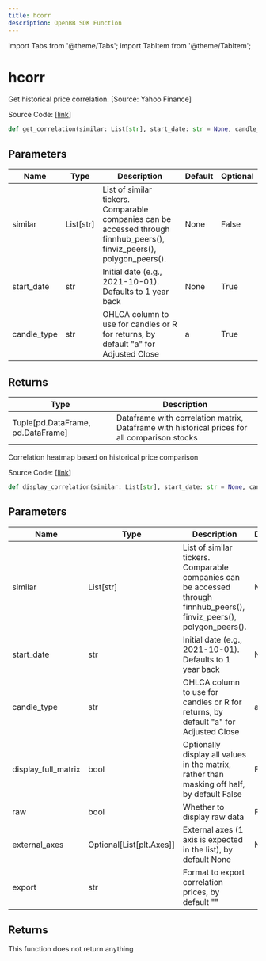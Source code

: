 ```yaml
---
title: hcorr
description: OpenBB SDK Function
---
```


import Tabs from '@theme/Tabs';
import TabItem from '@theme/TabItem';

# hcorr

<Tabs>
<TabItem value="model" label="Model" default>

Get historical price correlation. [Source: Yahoo Finance]

Source Code: [[link](https://github.com/OpenBB-finance/OpenBBTerminal/tree/main/openbb_terminal/stocks/comparison_analysis/yahoo_finance_model.py#L98)]

```python
def get_correlation(similar: List[str], start_date: str = None, candle_type: str = "a") -> Tuple
```
## Parameters

| Name | Type | Description | Default | Optional |
| ---- | ---- | ----------- | ------- | -------- |
| similar | List[str] | List of similar tickers.<br/>Comparable companies can be accessed through<br/>finnhub_peers(), finviz_peers(), polygon_peers(). | None | False |
| start_date | str | Initial date (e.g., 2021-10-01). Defaults to 1 year back | None | True |
| candle_type | str | OHLCA column to use for candles or R for returns, by default "a" for Adjusted Close | a | True |

## Returns

| Type | Description |
| ---- | ----------- |
| Tuple[pd.DataFrame, pd.DataFrame] | Dataframe with correlation matrix, Dataframe with historical prices for all comparison stocks |



</TabItem>
<TabItem value="view" label="View">

Correlation heatmap based on historical price comparison

Source Code: [[link](https://github.com/OpenBB-finance/OpenBBTerminal/tree/main/openbb_terminal/stocks/comparison_analysis/yahoo_finance_view.py#L159)]

```python
def display_correlation(similar: List[str], start_date: str = None, candle_type: str = "a", display_full_matrix: bool = False, raw: bool = False, external_axes: Optional[List[matplotlib.axes._axes.Axes]] = None, export: str = "") -> None
```
## Parameters

| Name | Type | Description | Default | Optional |
| ---- | ---- | ----------- | ------- | -------- |
| similar | List[str] | List of similar tickers.<br/>Comparable companies can be accessed through<br/>finnhub_peers(), finviz_peers(), polygon_peers(). | None | False |
| start_date | str | Initial date (e.g., 2021-10-01). Defaults to 1 year back | None | True |
| candle_type | str | OHLCA column to use for candles or R for returns, by default "a" for Adjusted Close | a | True |
| display_full_matrix | bool | Optionally display all values in the matrix, rather than masking off half, by default False | False | True |
| raw | bool | Whether to display raw data | False | True |
| external_axes | Optional[List[plt.Axes]] | External axes (1 axis is expected in the list), by default None | None | True |
| export | str | Format to export correlation prices, by default "" |  | True |

## Returns

This function does not return anything



</TabItem>
</Tabs>